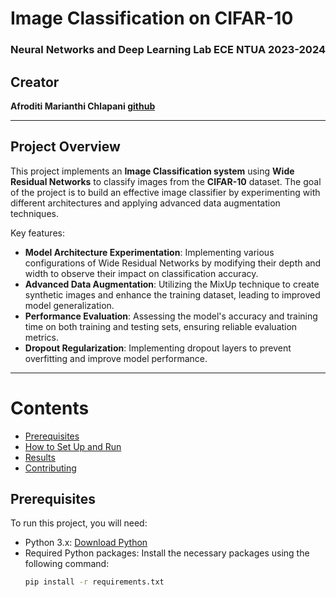 # Image Classification on CIFAR-10
### Neural Networks and Deep Learning Lab ECE NTUA 2023-2024

## Creator

 **Afroditi Marianthi Chlapani [github](https://github.com/ntua-el20889)** 

---

## Project Overview

This project implements an **Image Classification system** using **Wide Residual Networks** to classify images from the **CIFAR-10** dataset. The goal of the project is to build an effective image classifier by experimenting with different architectures and applying advanced data augmentation techniques.

Key features:
- **Model Architecture Experimentation**: Implementing various configurations of Wide Residual Networks by modifying their depth and width to observe their impact on classification accuracy.
- **Advanced Data Augmentation**: Utilizing the MixUp technique to create synthetic images and enhance the training dataset, leading to improved model generalization.
- **Performance Evaluation**: Assessing the model's accuracy and training time on both training and testing sets, ensuring reliable evaluation metrics.
- **Dropout Regularization**: Implementing dropout layers to prevent overfitting and improve model performance.

---

# Contents

- [Prerequisites](#Prerequisites)
- [How to Set Up and Run](#How-to-Set-Up-and-Run)
- [Results](#Results)
- [Contributing](#Contributing)

## Prerequisites

To run this project, you will need:

- Python 3.x: [Download Python](https://www.python.org/downloads/)
- Required Python packages: Install the necessary packages using the following command:
  ```bash
  pip install -r requirements.txt
  ```
